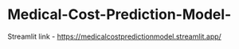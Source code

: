 # Medical-Cost-Prediction-Model-
Streamlit link - https://medicalcostpredictionmodel.streamlit.app/
